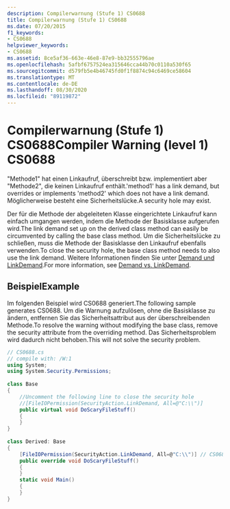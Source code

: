 ```yaml
---
description: Compilerwarnung (Stufe 1) CS0688
title: Compilerwarnung (Stufe 1) CS0688
ms.date: 07/20/2015
f1_keywords:
- CS0688
helpviewer_keywords:
- CS0688
ms.assetid: 8ce5af36-663e-46e8-87e9-bb32555796ae
ms.openlocfilehash: 5afbf6757524ea315646cca44b70c0110a530f65
ms.sourcegitcommit: d579fb5e4b46745fd0f1f8874c94c6469ce58604
ms.translationtype: MT
ms.contentlocale: de-DE
ms.lasthandoff: 08/30/2020
ms.locfileid: "89119872"
---
```

# <a name="compiler-warning-level-1-cs0688"></a><span data-ttu-id="d1795-103">Compilerwarnung (Stufe 1) CS0688</span><span class="sxs-lookup"><span data-stu-id="d1795-103">Compiler Warning (level 1) CS0688</span></span>
<span data-ttu-id="d1795-104">"Methode1" hat einen Linkaufruf, überschreibt bzw. implementiert aber "Methode2", die keinen Linkaufruf enthält.</span><span class="sxs-lookup"><span data-stu-id="d1795-104">'method1' has a link demand, but overrides or implements 'method2' which does not have a link demand.</span></span> <span data-ttu-id="d1795-105">Möglicherweise besteht eine Sicherheitslücke.</span><span class="sxs-lookup"><span data-stu-id="d1795-105">A security hole may exist.</span></span>  
  
 <span data-ttu-id="d1795-106">Der für die Methode der abgeleiteten Klasse eingerichtete Linkaufruf kann einfach umgangen werden, indem die Methode der Basisklasse aufgerufen wird.</span><span class="sxs-lookup"><span data-stu-id="d1795-106">The link demand set up on the derived class method can easily be circumvented by calling the base class method.</span></span> <span data-ttu-id="d1795-107">Um die Sicherheitslücke zu schließen, muss die Methode der Basisklasse den Linkaufruf ebenfalls verwenden.</span><span class="sxs-lookup"><span data-stu-id="d1795-107">To close the security hole, the base class method needs to also use the link demand.</span></span> <span data-ttu-id="d1795-108">Weitere Informationen finden Sie unter [Demand und LinkDemand](../../framework/misc/securing-wrapper-code.md#demand-vs-linkdemand).</span><span class="sxs-lookup"><span data-stu-id="d1795-108">For more information, see [Demand vs. LinkDemand](../../framework/misc/securing-wrapper-code.md#demand-vs-linkdemand).</span></span>  
  
## <a name="example"></a><span data-ttu-id="d1795-109">Beispiel</span><span class="sxs-lookup"><span data-stu-id="d1795-109">Example</span></span>  
 <span data-ttu-id="d1795-110">Im folgenden Beispiel wird CS0688 generiert.</span><span class="sxs-lookup"><span data-stu-id="d1795-110">The following sample generates CS0688.</span></span> <span data-ttu-id="d1795-111">Um die Warnung aufzulösen, ohne die Basisklasse zu ändern, entfernen Sie das Sicherheitsattribut aus der überschreibenden Methode.</span><span class="sxs-lookup"><span data-stu-id="d1795-111">To resolve the warning without modifying the base class, remove the security attribute from the overriding method.</span></span> <span data-ttu-id="d1795-112">Das Sicherheitsproblem wird dadurch nicht behoben.</span><span class="sxs-lookup"><span data-stu-id="d1795-112">This will not solve the security problem.</span></span>  
  
```csharp  
// CS0688.cs  
// compile with: /W:1  
using System;  
using System.Security.Permissions;  
  
class Base
{  
    //Uncomment the following line to close the security hole  
    //[FileIOPermission(SecurityAction.LinkDemand, All=@"C:\\")]  
    public virtual void DoScaryFileStuff()  
    {  
    }  
}  
  
class Derived: Base  
{  
    [FileIOPermission(SecurityAction.LinkDemand, All=@"C:\\")] // CS0688  
    public override void DoScaryFileStuff()  
    {  
    }  
    static void Main()  
    {  
    }  
}  
```
